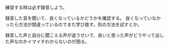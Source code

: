 練習する時は必ず録音しよう。

録音した音を聞いて、良くなっているかどうかを確認する。
良くなっていなかったら方法が間違っているのでまた学び直す。別の方法を試すとか。

録音した声と自分に聞こえる声が違うせいで、良いと思った声がどうやって出した声なのかイマイチわからないのが困る。
